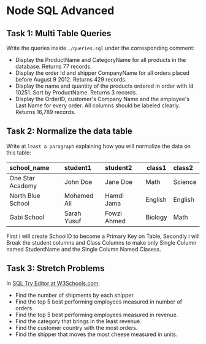 # Node SQL Advanced

## Task 1: Multi Table Queries

Write the queries inside `./queries.sql` under the corresponding comment:

- Display the ProductName and CategoryName for all products in the database. Returns 77 records.
- Display the order Id and shipper CompanyName for all orders placed before August 9 2012. Returns 429 records.
- Display the name and quantity of the products ordered in order with Id 10251. Sort by ProductName. Returns 3 records.
- Display the OrderID, customer's Company Name and the employee's Last Name for every order. All columns should be labeled clearly. Returns 16,789 records.

## Task 2: Normalize the data table

Write at `least a paragraph` explaining how you will normalize the data on this table:


| school_name        | student1    | student2    | class1    | class2      |
| :----------------- | :---------- | :---------- |---------- | :---------- |
| One Star Academy   | John Doe    | Jane Doe    | Math      | Science     |  
| North Blue School  | Mohamed Ali | Hamdi Jama  | English   | English     |
| Gabi School        | Sarah Yusuf | Fowzi Ahmed | Biology   | Math        |

First i will create SchoolID to become a Primary Key on Table, Secondly i will Break the student columns  and Class Columns to make only Single Column named StudentName and the Single Column Named Clasess.

## Task 3: Stretch Problems

In [SQL Try Editor at W3Schools.com](https://www.w3schools.com/Sql/tryit.asp?filename=trysql_select_top):

- Find the number of shipments by each shipper.
- Find the top 5 best performing employees measured in number of orders.
- Find the top 5 best performing employees measured in revenue.
- Find the category that brings in the least revenue.
- Find the customer country with the most orders.
- Find the shipper that moves the most cheese measured in units.
